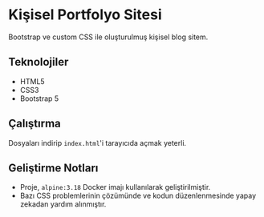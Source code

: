 # Kişisel Portfolyo Sitesi

Bootstrap ve custom CSS ile oluşturulmuş kişisel blog sitem.

## Teknolojiler
* HTML5
* CSS3
* Bootstrap 5

## Çalıştırma
Dosyaları indirip `index.html`'i tarayıcıda açmak yeterli.

## Geliştirme Notları
- Proje, `alpine:3.18` Docker imajı kullanılarak geliştirilmiştir.
- Bazı CSS problemlerinin çözümünde ve kodun düzenlenmesinde yapay zekadan yardım alınmıştır.